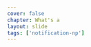 ```yaml
---
cover: false
chapter: What's a
layout: slide
tags: ['notification-np']
---
```


<div class="octicon octicon-star"></div>
